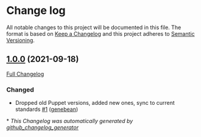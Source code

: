 # Change log

All notable changes to this project will be documented in this file. The format is based on [Keep a Changelog](http://keepachangelog.com/en/1.0.0/) and this project adheres to [Semantic Versioning](http://semver.org).

## [1.0.0](https://github.com/ploperations/ploperations-profile_metadata/tree/1.0.0) (2021-09-18)

[Full Changelog](https://github.com/ploperations/ploperations-profile_metadata/compare/e42cee45d291f6c9c041a661e636a045cd0aaca5...1.0.0)

### Changed

- Dropped old Puppet versions, added new ones, sync to current standards [\#1](https://github.com/ploperations/ploperations-profile_metadata/pull/1) ([genebean](https://github.com/genebean))



\* *This Changelog was automatically generated by [github_changelog_generator](https://github.com/github-changelog-generator/github-changelog-generator)*
